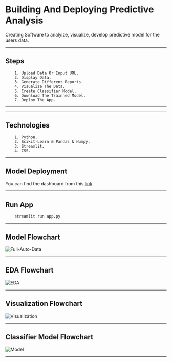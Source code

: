 
# **Building And Deploying Predictive Analysis**

Creating Software to analyize, visualize, develop predictive model for the users data.

---------------------------

## Steps

        1. Upload Data Or Input URL.
        2. Display Data.
        3. Generate Different Reports.
        4. Visualize The Data.
        5. Create Classifier Model.
        6. Download The Trainned Model.
        7. Deploy The App.


-------------------------------------------------------


---------------------------

## Technologies

        1. Python.
        2. Scikit-Learn & Pandas & Numpy.
        3. Streamlit.
        4. CSS.


-------------------------------------------------------

## Model Deployment

You can find the dashboard from this [link](https://john-predictive-analysis.streamlit.app/)

-----------------------------------------------------------------


## Run App

        streamlit run app.py

-----------------------------------------------------------------


## Model Flowchart

![Full-Auto-Data](https://github.com/AshrafAaref21/predictive-analysis/assets/82468597/e8ccb497-0f3a-4988-b159-d5c6bb88f205)

------------------------------------------------------------------------

## EDA Flowchart

![EDA](https://github.com/AshrafAaref21/predictive-analysis/assets/82468597/e836a6e8-e480-44f7-96d4-a5f3624201c7)

------------------------------------------------------------------------

## Visualization Flowchart

![Visualization](https://github.com/AshrafAaref21/predictive-analysis/assets/82468597/249cf213-637e-431e-8d8d-e99e4eff4c5d)


------------------------------------------------------------------------

## Classifier Model Flowchart


![Model](https://github.com/AshrafAaref21/predictive-analysis/assets/82468597/7999abc5-4ac3-4a0c-b258-0462ab906563)


------------------------------------------------------------------------



